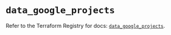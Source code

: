 # `data_google_projects`

Refer to the Terraform Registry for docs: [`data_google_projects`](https://registry.terraform.io/providers/hashicorp/google-beta/6.30.0/docs/data-sources/google_projects).
